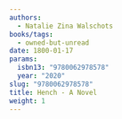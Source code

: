 ```yaml
---
authors:
  - Natalie Zina Walschots
books/tags:
  - owned-but-unread
date: 1800-01-17
params:
  isbn13: "9780062978578"
  year: "2020"
slug: "9780062978578"
title: Hench - A Novel
weight: 1
---
```


<!--more-->
